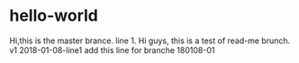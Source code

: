 # hello-world
Hi,this is the master brance.
line 1.
Hi guys, this is a test of read-me brunch. v1
2018-01-08-line1
add this line for branche 180108-01
